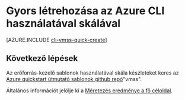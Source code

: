 <properties
    pageTitle="Méretezni CLI gyors létrehozása beállítása |} Microsoft Azure"
    description="Telepítse a méretezés készletek használata CLI gyors létrehozása."
    keywords="virtuális gép skála beállítása" 
    services="virtual-machine-scale-sets"
    documentationCenter=""
    authors="gatneil"
    manager="madhana"
    editor="tysonn"
    tags="azure-resource-manager" />

<tags
    ms.service="virtual-machine-linux"
    ms.workload="infrastructure-services"
    ms.tgt_pltfrm="vm-linux"
    ms.devlang="na"
    ms.topic="article"
    ms.date="03/31/2016"
    ms.author="gatneil"/>

# <a name="quickly-create-a-scale-set-using-the-azure-cli"></a>Gyors létrehozása az Azure CLI használatával skálával

[AZURE.INCLUDE [cli-vmss-quick-create](../../includes/virtual-machines-linux-cli-vmss-quick-create-include.md)]

## <a name="next-steps"></a>Következő lépések

Az erőforrás-kezelő sablonok használatával skála készleteket keres az [Azure quickstart útmutató sablonok github repó](https://github.com/Azure/azure-quickstart-templates)"vmss".

Általános információt jelölje ki a [Méretezés eredménye a fő céloldal](https://azure.microsoft.com/services/virtual-machine-scale-sets/).

